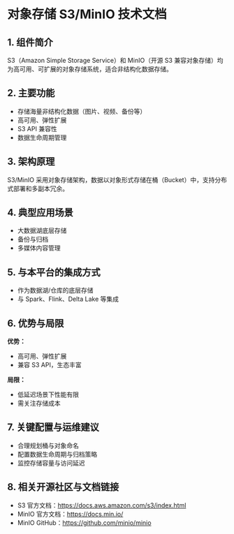# 对象存储 S3/MinIO 技术文档

## 1. 组件简介
S3（Amazon Simple Storage Service）和 MinIO（开源 S3 兼容对象存储）均为高可用、可扩展的对象存储系统，适合非结构化数据存储。

## 2. 主要功能
- 存储海量非结构化数据（图片、视频、备份等）
- 高可用、弹性扩展
- S3 API 兼容性
- 数据生命周期管理

## 3. 架构原理
S3/MinIO 采用对象存储架构，数据以对象形式存储在桶（Bucket）中，支持分布式部署和多副本冗余。

## 4. 典型应用场景
- 大数据湖底层存储
- 备份与归档
- 多媒体内容管理

## 5. 与本平台的集成方式
- 作为数据湖/仓库的底层存储
- 与 Spark、Flink、Delta Lake 等集成

## 6. 优势与局限
**优势：**
- 高可用、弹性扩展
- 兼容 S3 API，生态丰富

**局限：**
- 低延迟场景下性能有限
- 需关注存储成本

## 7. 关键配置与运维建议
- 合理规划桶与对象命名
- 配置数据生命周期与归档策略
- 监控存储容量与访问延迟

## 8. 相关开源社区与文档链接
- S3 官方文档：https://docs.aws.amazon.com/s3/index.html
- MinIO 官方文档：https://docs.min.io/
- MinIO GitHub：https://github.com/minio/minio 